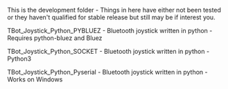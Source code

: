 This is the development folder - Things in here have either not been tested or they haven't qualified for stable release but still may be if interest you.

TBot_Joystick_Python_PYBLUEZ - Bluetooth joystick written in python - Requires python-bluez and Bluez

TBot_Joystick_Python_SOCKET - Bluetooth joystick written in python - Python3

TBot_Joystick_Python_Pyserial - Bluetooth joystick written in python - Works on Windows


